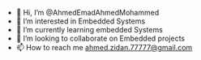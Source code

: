 - 👋 Hi, I’m @AhmedEmadAhmedMohammed
- 👀 I’m interested in Embedded Systems
- 🌱 I’m currently learning embedded Systems
- 💞️ I’m looking to collaborate on Embedded projects
- 📫 How to reach me ahmed.zidan.77777@gmail.com

<!---
AhmedEmadAhmedM/AhmedEmadAhmedM is a ✨ special ✨ repository because its `README.md` (this file) appears on your GitHub profile.
You can click the Preview link to take a look at your changes.
--->

